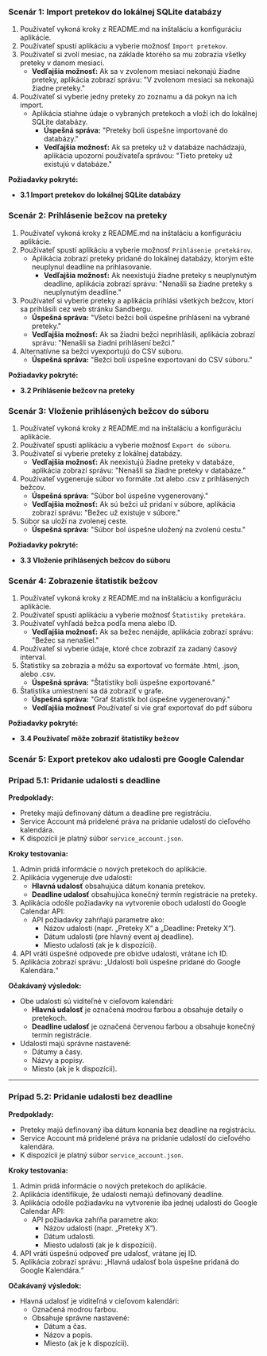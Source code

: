 ### Scenár 1: Import pretekov do lokálnej SQLite databázy

1. Používateľ vykoná kroky z README.md na inštaláciu a konfiguráciu aplikácie.
2. Používateľ spustí aplikáciu a vyberie možnosť `Import pretekov`.
3. Používateľ si zvolí mesiac, na základe ktorého sa mu zobrazia všetky preteky v danom mesiaci.
    - **Vedľajšia možnosť:** Ak sa v zvolenom mesiaci nekonajú žiadne preteky, aplikácia zobrazí správu: "V zvolenom mesiaci sa nekonajú žiadne preteky."
4. Používateľ si vyberie jedny preteky zo zoznamu a dá pokyn na ich import.
    - Aplikácia stiahne údaje o vybraných pretekoch a vloží ich do lokálnej SQLite databázy.
        - **Úspešná správa:** "Preteky boli úspešne importované do databázy."
        - **Vedľajšia možnosť:** Ak sa preteky už v databáze nachádzajú, aplikácia upozorní používateľa správou: "Tieto preteky už existujú v databáze."

**Požiadavky pokryté:**
- **3.1 Import pretekov do lokálnej SQLite databázy**

### Scenár 2: Prihlásenie bežcov na preteky

1. Používateľ vykoná kroky z README.md na inštaláciu a konfiguráciu aplikácie.
2. Používateľ spustí aplikáciu a vyberie možnosť `Prihlásenie pretekárov`.
    - Aplikácia zobrazí preteky pridané do lokálnej databázy, ktorým ešte neuplynul deadline na prihlasovanie.
        - **Vedľajšia možnosť:** Ak neexistujú žiadne preteky s neuplynutým deadline, aplikácia zobrazí správu: "Nenašli sa žiadne preteky s neuplynutým deadline."
4. Používateľ si vyberie preteky a aplikácia prihlási všetkých bežcov, ktorí sa prihlásili cez web stránku Sandbergu.
    - **Úspešná správa:** "Všetci bežci boli úspešne prihlásení na vybrané preteky."
    - **Vedľajšia možnosť:** Ak sa žiadni bežci neprihlásili, aplikácia zobrazí správu: "Nenašli sa žiadni prihlásení bežci."
5. Alternatívne sa bežci vyexportujú do CSV súboru.
    - **Úspešná správa:** "Bežci boli úspešne exportovaní do CSV súboru."

**Požiadavky pokryté:**
- **3.2 Prihlásenie bežcov na preteky**

### Scenár 3: Vloženie prihlásených bežcov do súboru

1. Používateľ vykoná kroky z README.md na inštaláciu a konfiguráciu aplikácie.
2. Používateľ spustí aplikáciu a vyberie možnosť `Export do súboru`.
3. Používateľ si vyberie preteky z lokálnej databázy.
    - **Vedľajšia možnosť:** Ak neexistujú žiadne preteky v databáze, aplikácia zobrazí správu: "Nenašli sa žiadne preteky v databáze."
4. Používateľ vygeneruje súbor vo formáte .txt alebo .csv z prihlásených bežcov.
    - **Úspešná správa:** "Súbor bol úspešne vygenerovaný."
    - **Vedľajšia možnosť:** Ak sú bežci už pridaní v súbore, aplikácia zobrazí správu: "Bežec už existuje v súbore."
5. Súbor sa uloží na zvolenej ceste.
    - **Úspešná správa:** "Súbor bol úspešne uložený na zvolenú cestu."

**Požiadavky pokryté:**
- **3.3 Vloženie prihlásených bežcov do súboru**

### Scenár 4: Zobrazenie štatistík bežcov

1. Používateľ vykoná kroky z README.md na inštaláciu a konfiguráciu aplikácie.
2. Používateľ spustí aplikáciu a vyberie možnosť `Štatistiky pretekára`.
3. Používateľ vyhľadá bežca podľa mena alebo ID.
    - **Vedľajšia možnosť:** Ak sa bežec nenájde, aplikácia zobrazí správu: "Bežec sa nenašiel."
4. Používateľ si vyberie údaje, ktoré chce zobraziť za zadaný časový interval.
5. Štatistiky sa zobrazia a môžu sa exportovať vo formáte .html, .json, alebo .csv.
    - **Úspešná správa:** "Štatistiky boli úspešne exportované."
6. Štatistika umiestnení sa dá zobraziť v grafe.
    - **Úspešná správa:** "Graf štatistík bol úspešne vygenerovaný."
    - **Vedľajšia možnosť** Používateľ si vie graf exportovať do pdf súboru

**Požiadavky pokryté:**
- **3.4 Používateľ môže zobraziť štatistiky bežcov**

### Scenár 5: Export pretekov ako udalosti pre Google Calendar

### Prípad 5.1: Pridanie udalosti s deadline
**Predpoklady:**
- Preteky majú definovaný dátum a deadline pre registráciu.
- Service Account má pridelené práva na pridanie udalostí do cieľového kalendára.
- K dispozícii je platný súbor `service_account.json`.

**Kroky testovania:**
1. Admin pridá informácie o nových pretekoch do aplikácie.
2. Aplikácia vygeneruje dve udalosti:
   - **Hlavná udalosť** obsahujúca dátum konania pretekov.
   - **Deadline udalosť** obsahujúca konečný termín registrácie na preteky.
3. Aplikácia odošle požiadavky na vytvorenie oboch udalostí do Google Calendar API:
   - API požiadavky zahŕňajú parametre ako:
     - Názov udalosti (napr. „Preteky X“ a „Deadline: Preteky X“).
     - Dátum udalosti (pre hlavný event aj deadline).
     - Miesto udalosti (ak je k dispozícii).
4. API vráti úspešné odpovede pre obidve udalosti, vrátane ich ID.
5. Aplikácia zobrazí správu: „Udalosti boli úspešne pridané do Google Kalendára.“

**Očakávaný výsledok:**
- Obe udalosti sú viditeľné v cieľovom kalendári:
  - **Hlavná udalosť** je označená modrou farbou a obsahuje detaily o pretekoch.
  - **Deadline udalosť** je označená červenou farbou a obsahuje konečný termín registrácie.
- Udalosti majú správne nastavené:
  - Dátumy a časy.
  - Názvy a popisy.
  - Miesto (ak je k dispozícii).

---
 
### Prípad 5.2: Pridanie udalosti bez deadline
**Predpoklady:**
- Preteky majú definovaný iba dátum konania bez deadline na registráciu.
- Service Account má pridelené práva na pridanie udalostí do cieľového kalendára.
- K dispozícii je platný súbor `service_account.json`.

**Kroky testovania:**
1. Admin pridá informácie o nových pretekoch do aplikácie.
2. Aplikácia identifikuje, že udalosti nemajú definovaný deadline.
3. Aplikácia odošle požiadavku na vytvorenie iba jednej udalosti do Google Calendar API:
   - API požiadavka zahŕňa parametre ako:
     - Názov udalosti (napr. „Preteky X“).
     - Dátum udalosti.
     - Miesto udalosti (ak je k dispozícii).
4. API vráti úspešnú odpoveď pre udalosť, vrátane jej ID.
5. Aplikácia zobrazí správu: „Hlavná udalosť bola úspešne pridaná do Google Kalendára.“

**Očakávaný výsledok:**
- Hlavná udalosť je viditeľná v cieľovom kalendári:
  - Označená modrou farbou.
  - Obsahuje správne nastavené:
    - Dátum a čas.
    - Názov a popis.
    - Miesto (ak je k dispozícii).

